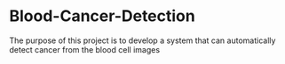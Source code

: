 # Blood-Cancer-Detection
The purpose of this project is to develop a system that can automatically detect cancer from the blood cell images
